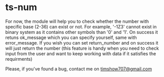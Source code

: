 # ts-num
For now, the module will help you to check whether the number with specific base (2-36) can exist or not. For example, '-1Z3' cannot exist in binary system as it contains other symbols than '0' and '1'. On success it retuns ok_message which you can specify yourself, same with error_message. If you wish you can set return_number and on success it will just return the number (this feature is handy when you need to check input from the user and want to keep working with data if it satisfies the requirments)

Please, if you've found a bug, contact me on timshow707@gmail.com

